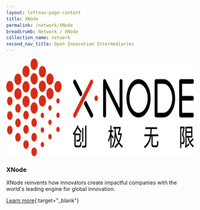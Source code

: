 ```yaml
---
layout: leftnav-page-content
title: XNode
permalink: /network/XNode
breadcrumb: Network / XNode
collection_name: network
second_nav_title: Open Innovation Intermediaries
---
```

<a href="http://www.thexnode.com/">
<img src="/images/partners/XNode.png" alt="1" style="width:793px;height:262px">
</a>

<h3>XNode</h3> 
XNode reinvents how innovators create impactful companies with the world's leading engine for global innovation. 

[Learn more](http://www.thexnode.com/){:target="_blank"}

